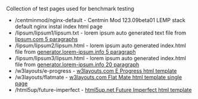 Collection of test pages used for benchmark testing

* /centminmod/nginx-default - Centmin Mod 123.09beta01 LEMP stack default nginx instal index html page
* /lipsum/lipsum1/lipsum.txt - lorem ipsum auto generated text file from [lipsum.com 5 paragraphs](https://www.lipsum.com/)
* /lipsum/lipsum2/lipsum.html - lorem ipsum auto generated index.html file from [generator.lorem-ipsum.info 5 paragraph](http://generator.lorem-ipsum.info/)
* /lipsum/lipsum3/lipsum.html - lorem ipsum auto generated index.html file from [generator.lorem-ipsum.info 20 paragraph](http://generator.lorem-ipsum.info/)
* /w3layouts/e-progress - [w3layouts.com E Progress html template](https://w3layouts.com/e-progress-an-education-category-bootstrap-responsive-web-template/)
* /w3layouts/flatmate - [w3layouts.com Flat Mate html template single page](https://w3layouts.com/e-progress-an-education-category-bootstrap-responsive-web-template/)
* /html5up/future-imperfect - [html5up.net Future Imperfect html template](https://html5up.net/future-imperfect)